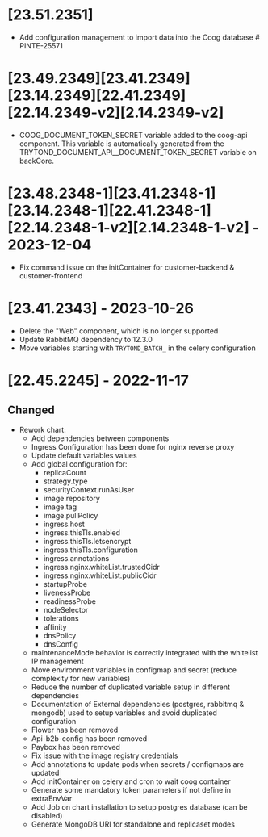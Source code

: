 # [23.51.2351]
- Add configuration management to import data into the Coog database # PINTE-25571

# [23.49.2349][23.41.2349][23.14.2349][22.41.2349][22.14.2349-v2][2.14.2349-v2]
- COOG_DOCUMENT_TOKEN_SECRET variable added to the coog-api component.
  This variable is automatically generated from the TRYTOND_DOCUMENT_API__DOCUMENT_TOKEN_SECRET variable on backCore.


# [23.48.2348-1][23.41.2348-1][23.14.2348-1][22.41.2348-1][22.14.2348-1-v2][2.14.2348-1-v2] - 2023-12-04
- Fix command issue on the initContainer for customer-backend & customer-frontend

# [23.41.2343] - 2023-10-26
- Delete the "Web" component, which is no longer supported
- Update RabbitMQ dependency to 12.3.0
- Move variables starting with `TRYTOND_BATCH_` in the celery configuration

# [22.45.2245] - 2022-11-17

## Changed

- Rework chart:
  - Add dependencies between components
  - Ingress Configuration has been done for nginx reverse proxy
  - Update default variables values
  - Add global configuration for:
    - replicaCount
    - strategy.type
    - securityContext.runAsUser
    - image.repository
    - image.tag
    - image.pullPolicy
    - ingress.host
    - ingress.thisTls.enabled
    - ingress.thisTls.letsencrypt
    - ingress.thisTls.configuration
    - ingress.annotations
    - ingress.nginx.whiteList.trustedCidr
    - ingress.nginx.whiteList.publicCidr
    - startupProbe
    - livenessProbe
    - readinessProbe
    - nodeSelector
    - tolerations
    - affinity
    - dnsPolicy
    - dnsConfig
  - maintenanceMode behavior is correctly integrated with the whitelist IP management
  - Move environment variables in configmap and secret (reduce complexity for new variables)
  - Reduce the number of duplicated variable setup in different dependencies
  - Documentation of External dependencies (postgres, rabbitmq & mongodb) used to setup variables and avoid duplicated configuration
  - Flower has been removed
  - Api-b2b-config has been removed
  - Paybox has been removed
  - Fix issue with the image registry credentials
  - Add annotations to update pods when secrets / configmaps are updated
  - Add initContainer on celery and cron to wait coog container
  - Generate some mandatory token parameters if not define in extraEnvVar
  - Add Job on chart installation to setup postgres database (can be disabled)
  - Generate MongoDB URI for standalone and replicaset modes
